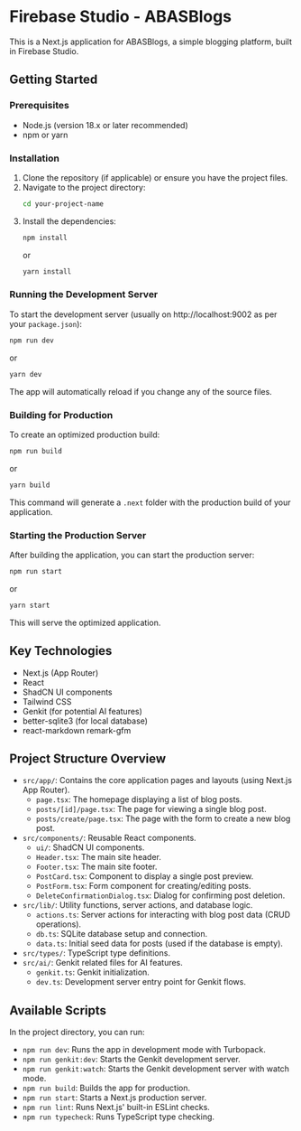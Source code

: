 # Firebase Studio - ABASBlogs

This is a Next.js application for ABASBlogs, a simple blogging platform, built in Firebase Studio.

## Getting Started

### Prerequisites

- Node.js (version 18.x or later recommended)
- npm or yarn

### Installation

1. Clone the repository (if applicable) or ensure you have the project files.
2. Navigate to the project directory:
   ```bash
   cd your-project-name
   ```
3. Install the dependencies:
   ```bash
   npm install
   ```
   or
   ```bash
   yarn install
   ```

### Running the Development Server

To start the development server (usually on http://localhost:9002 as per your `package.json`):
```bash
npm run dev
```
or
```bash
yarn dev
```
The app will automatically reload if you change any of the source files.

### Building for Production

To create an optimized production build:
```bash
npm run build
```
or
```bash
yarn build
```
This command will generate a `.next` folder with the production build of your application.

### Starting the Production Server

After building the application, you can start the production server:
```bash
npm run start
```
or
```bash
yarn start
```
This will serve the optimized application.

## Key Technologies

- Next.js (App Router)
- React
- ShadCN UI components
- Tailwind CSS
- Genkit (for potential AI features)
- better-sqlite3 (for local database)
- react-markdown remark-gfm

## Project Structure Overview

- `src/app/`: Contains the core application pages and layouts (using Next.js App Router).
  - `page.tsx`: The homepage displaying a list of blog posts.
  - `posts/[id]/page.tsx`: The page for viewing a single blog post.
  - `posts/create/page.tsx`: The page with the form to create a new blog post.
- `src/components/`: Reusable React components.
  - `ui/`: ShadCN UI components.
  - `Header.tsx`: The main site header.
  - `Footer.tsx`: The main site footer.
  - `PostCard.tsx`: Component to display a single post preview.
  - `PostForm.tsx`: Form component for creating/editing posts.
  - `DeleteConfirmationDialog.tsx`: Dialog for confirming post deletion.
- `src/lib/`: Utility functions, server actions, and database logic.
  - `actions.ts`: Server actions for interacting with blog post data (CRUD operations).
  - `db.ts`: SQLite database setup and connection.
  - `data.ts`: Initial seed data for posts (used if the database is empty).
- `src/types/`: TypeScript type definitions.
- `src/ai/`: Genkit related files for AI features.
  - `genkit.ts`: Genkit initialization.
  - `dev.ts`: Development server entry point for Genkit flows.

## Available Scripts

In the project directory, you can run:

- `npm run dev`: Runs the app in development mode with Turbopack.
- `npm run genkit:dev`: Starts the Genkit development server.
- `npm run genkit:watch`: Starts the Genkit development server with watch mode.
- `npm run build`: Builds the app for production.
- `npm run start`: Starts a Next.js production server.
- `npm run lint`: Runs Next.js' built-in ESLint checks.
- `npm run typecheck`: Runs TypeScript type checking.
